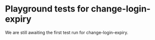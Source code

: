 # Playground tests for change-login-expiry
We are still awaiting the first test run for change-login-expiry.
